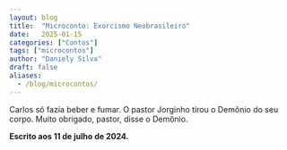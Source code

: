 ```yaml
---
layout: blog
title:  "Microconto: Exorcismo Neobrasileiro"
date:   2025-01-15
categories: ["Contos"]
tags: ["microcontos"]
author: "Daniely Silva"
draft: false
aliases:
  - /blog/microcontos/
---
```


Carlos só fazia beber e fumar. O pastor Jorginho tirou o Demônio do seu corpo. Muito obrigado, pastor, disse o Demônio.

**Escrito aos 11 de julho de 2024.**
